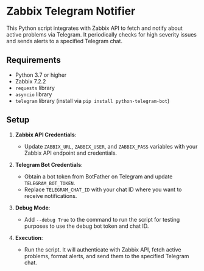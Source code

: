 # Zabbix Telegram Notifier

This Python script integrates with Zabbix API to fetch and notify about active problems via Telegram. It periodically checks for high severity issues and sends alerts to a specified Telegram chat.

## Requirements

- Python 3.7 or higher
- Zabbix 7.2.2
- `requests` library
- `asyncio` library 
- `telegram` library (install via `pip install python-telegram-bot`)

## Setup

1. **Zabbix API Credentials**:
   - Update `ZABBIX_URL`, `ZABBIX_USER`, and `ZABBIX_PASS` variables with your Zabbix API endpoint and credentials.

2. **Telegram Bot Credentials**:
   - Obtain a bot token from BotFather on Telegram and update `TELEGRAM_BOT_TOKEN`.
   - Replace `TELEGRAM_CHAT_ID` with your chat ID where you want to receive notifications.

3. **Debug Mode**:
   - Add `--debug True` to the command to run the script for testing purposes to use the debug bot token and chat ID.

4. **Execution**:
   - Run the script. It will authenticate with Zabbix API, fetch active problems, format alerts, and send them to the specified Telegram chat.

